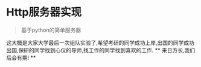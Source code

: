# Http服务器实现
> 基于python的简单服务器

这大概是大家大学最后一次组队实验了,希望考研的同学成功上岸,出国的同学成功出国,保研的同学找到心仪的导师,找工作的同学找到喜欢的工作.
 ** 来日方长,我们后会有期! **
 